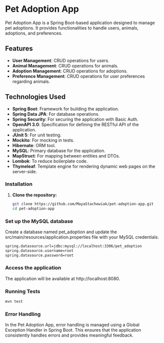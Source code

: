 # Pet Adoption App

Pet Adoption App is a Spring Boot-based application designed to manage pet adoptions.
It provides functionalities to handle users, animals, adoptions, and preferences. 
## Features

- **User Management**: CRUD operations for users.
- **Animal Management**: CRUD operations for animals.
- **Adoption Management**: CRUD operations for adoptions.
- **Preference Management**: CRUD operations for user preferences regarding animals.

## Technologies Used

- **Spring Boot**: Framework for building the application.
- **Spring Data JPA**: For database operations.
- **Spring Security**: For securing the application with Basic Auth.
- **OpenAPI 3.0**: Specification for defining the RESTful API of the application.
- **JUnit 5**: For unit testing.
- **Mockito**: For mocking in tests.
- **Hibernate**: ORM tool.
- **MySQL**: Primary database for the application.
- **MapStruct**: For mapping between entities and DTOs.
- **Lombok**: To reduce boilerplate code.
- **Thymeleaf**: Template engine for rendering dynamic web pages on the server-side.


### Installation

1. **Clone the repository:**

   ```sh
   git clone https://github.com/MayaStachowiak/pet-adoption-app.git
   cd pet-adoption-app


### Set up the MySQL database

Create a database named pet_adoption and update the
src/main/resources/application.properties file with your MySQL credentials.

   ```sh
   spring.datasource.url=jdbc:mysql://localhost:3306/pet_adoption
   spring.datasource.username=root
   spring.datasource.password=root
 ```

### Access the application

The application will be available at http://localhost:8080.


### Running Tests
```sh
mvn test
```

### Error Handling

In the Pet Adoption App, error handling is managed using a Global Exception Handler in Spring Boot. This ensures that the application consistently handles errors and provides meaningful feedback.
